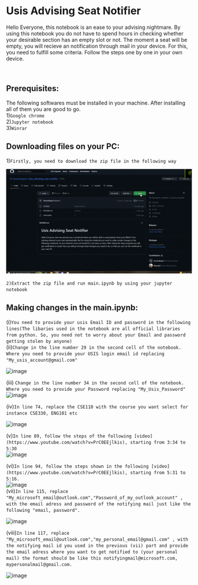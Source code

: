# Usis Advising Seat Notifier
<p>Hello Everyone, this notebook is an ease to your advising nightmare. By using this notebook you do not have to spend hours in checking whether your desirable section has an empty slot or not. The moment a seat will be empty, you will recieve an notification through mail in your device. For this, you need to fulfill some criteria. Follow the steps one by one in your own device.</p><br>

## Prerequisites:
The following softwares must be installed in your machine. After installing all of them you are good to go. <br>
1)```Google chrome```<br>
2)```Jupyter notebook```<br>
3)```Winrar```<br>

## Downloading files on your PC:

1)```Firstly, you need to download the zip file in the following way```


<img src="gifs/1.gif" alt="Alt text" title="Optional title">

```2)Extract the zip file and run main.ipynb by using your jupyter notebook```

## Making changes in the main.ipynb:
(i)```You need to provide your usis Email ID and password in the following lines(The libaries used in the notebook are all official libraries from python. So, you need not to worry about your Email and password getting stolen by anyone)```<br>
(ii)```Change in the line number 29 in the second cell of the notebook. Where you need to provide your USIS login email id replacing "My_usis_account@gmail.com"```<br>

![image](https://github.com/ikramulkayes/Usis_advising_seat_notifier/assets/67923321/ea828616-f9de-437d-9440-18fef9fa244d)<br>




(iii) ```Change in the line number 34 in the second cell of the notebook. Where you need to provide your Password replacing "My_Usis_Password"```<br>
![image](https://github.com/ikramulkayes/Usis_advising_seat_notifier/assets/67923321/06626742-5afb-4041-9636-96fe7a34b253)<br>

(iv)```In line 74, replace the CSE110 with the course you want select for instance CSE330, ENG101 etc```<br>

![image](https://github.com/ikramulkayes/Usis_advising_seat_notifier/assets/67923321/bf31b130-e6f3-47bb-9839-0155656e6f95) <br>

(v)```In line 89, follow the steps of the following [video](https://www.youtube.com/watch?v=PrC0EEjlkis), starting from 3:34 to 5:30```<br>
![image](https://github.com/ikramulkayes/Usis_advising_seat_notifier/assets/67923321/7d53e84a-82a4-459d-bfd6-a2a52912f59d)<br>

(vi)```In line 94, follow the steps shown in the following [video](https://www.youtube.com/watch?v=PrC0EEjlkis), starting from 5:31 to 5:16.```<br>
![image](https://github.com/ikramulkayes/Usis_advising_seat_notifier/assets/67923321/cff033e3-a610-49c6-b7d1-c01addb98ba5) <br>
(vii)```In line 115, replace "My_microsoft_email@outlook.com","Password_of_my_outlook_account" , with the email adress and password of the notifying mail just like the following "email, password".```<br>

![image](https://github.com/ikramulkayes/Usis_advising_seat_notifier/assets/67923321/15863f8b-264b-4d23-b5ea-1873b60e91d8) <br>

(viii)```In line 117, replace "My_microsoft_email@outlook.com","my_personal_email@gmail.com" , with the notifying mail id you used in the previous (vii) part and provide  the email adress where you want to get notified to (your personal mail) the format should be like this notifyingmail@microsoft.com, mypersonalmail@gmail.com.```<br>

![image](https://github.com/ikramulkayes/Usis_advising_seat_notifier/assets/67923321/d901b72a-767e-4c0f-bbba-576c5c1edd53)


